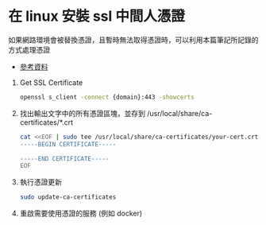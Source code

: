 # 在 linux 安裝 ssl 中間人憑證


如果網路環境會被替換憑證，且暫時無法取得憑證時，可以利用本篇筆記所記錄的方式處理憑證

- [參考資料](https://stackoverflow.com/a/76244812)

<!--more-->

1. Get SSL Certificate
    ```bash
    openssl s_client -connect {domain}:443 -showcerts
    ```
1. 找出輸出文字中的所有憑證區塊，並存到 /usr/local/share/ca-certificates/*.crt
    ```bash
    cat <<EOF | sudo tee /usr/local/share/ca-certificates/your-cert.crt
    -----BEGIN CERTIFICATE-----

    -----END CERTIFICATE-----
    EOF
    ```
1. 執行憑證更新
    ```bash
    sudo update-ca-certificates
    ```
1. 重啟需要使用憑證的服務 (例如 docker)

